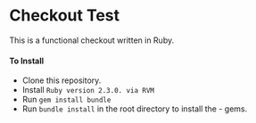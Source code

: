 Checkout Test
=============

This is a functional checkout written in Ruby.

#### To Install

- Clone this repository.
- Install `Ruby version 2.3.0. via RVM`
- Run `gem install bundle`
- Run `bundle install` in the root directory to install the - gems.
